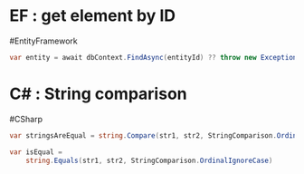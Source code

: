 # EF : get element by ID
#EntityFramework
``` C#
var entity = await dbContext.FindAsync(entityId) ?? throw new Exception($"No entity with Id : {entityId}")
```


# C# : String comparison 
#CSharp
```C#
var stringsAreEqual = string.Compare(str1, str2, StringComparison.OrdinalIgnoreCase != 0)
```

```C#
var isEqual = 
	string.Equals(str1, str2, StringComparison.OrdinalIgnoreCase)
```
